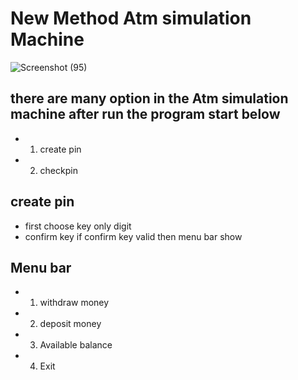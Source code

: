 # New Method Atm simulation Machine
![Screenshot (95)](https://user-images.githubusercontent.com/110123115/234266773-524a7aea-9846-41ab-a2d6-70d13bc3e182.png)


## there are many option in the Atm simulation machine after run the program start below
- 1. create pin
- 2. checkpin 

## create pin
- first choose key only digit
- confirm key if confirm key valid then menu bar show

## Menu bar 
- 1. withdraw money
- 2. deposit money 
- 3. Available balance 
- 4. Exit



